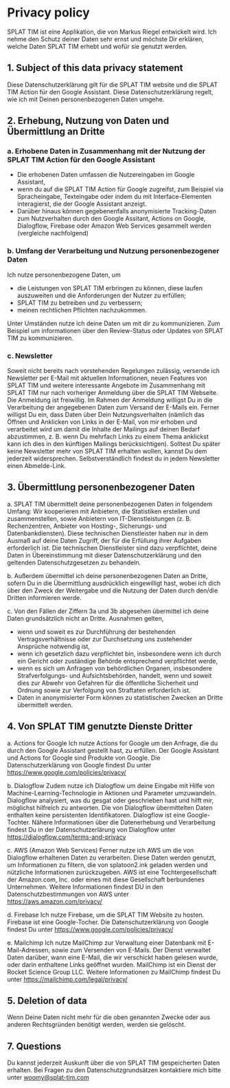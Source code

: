 # Privacy policy

SPLAT TIM ist eine Applikation, die von Markus Riegel entwickelt wird. Ich nehme den Schutz deiner Daten sehr ernst und möchste Dir erklären, welche Daten SPLAT TIM erhebt und wofür sie genutzt werden.

## 1. Subject of this data privacy statement

Diese Datenschutzerklärung gilt für die SPLAT TIM website und die SPLAT TIM Action für den Google Assistant. Diese Datenschutzerklärung regelt, wie ich mit Deinen personenbezogenen Daten umgehe.

## 2. Erhebung, Nutzung von Daten und Übermittlung an Dritte

### a. Erhobene Daten in Zusammenhang mit der Nutzung der SPLAT TIM Action für den Google Assistant

- Die erhobenen Daten umfassen die Nutzereingaben im Google Assistant,
- wenn du auf die SPLAT TIM Action für Google zugreifst, zum Beispiel via Spracheingabe, Texteingabe oder indem du mit Interface-Elementen interagierst, die der Google Assistant anzeigt.
- Darüber hinaus können gegebenenfalls anonymisierte Tracking-Daten zum Nutzverhalten durch den Google Assitant, Actions on Google, Dialogflow, Firebase oder Amazon Web Services gesammelt werden (vergleiche nachfolgend)

### b. Umfang der Verarbeitung und Nutzung personenbezogener Daten

Ich nutze personenbezogene Daten, um
- die Leistungen von SPLAT TIM erbringen zu können, diese laufen auszuweiten und die Anforderungen der Nutzer zu erfüllen;
- SPLAT TIM zu betreiben und zu verbessern;
- meinen rechtlichen Pflichten nachzukommen.

Unter Umständen nutze ich deine Daten um mit dir zu kommunizieren. Zum Beispiel um informationen über den Review-Status oder Updates von SPLAT TIM zu kommunizieren.

### c. Newsletter

Soweit nicht bereits nach vorstehenden Regelungen zulässig, versende ich Newsletter per E-Mail mit aktuellen Informationen, neuen Features von SPLAT TIM und weitere interessante Angebote im Zusammenhang mit SPLAT TIM nur nach vorheriger Anmeldung über die SPLAT TIM Webseite. Die Anmeldung ist freiwillig. Im Rahmen der Anmeldung willigst Du in die Verarbeitung der angegebenen Daten zum Versand der E-Mails ein. Ferner willigst Du ein, dass Daten über Dein Nutzungsverhalten (nämlich das Öffnen und Anklicken von Links in der E-Mail, von mir erhoben und verarbeitet wird um damit die Inhalte der Mailings auf deinen Bedarf abzustimmen, z. B. wenn Du mehrfach Links zu einem Thema anklickst kann ich dies in den künftigen Mailings berücksichtigen). Solltest Du später keine Newsletter mehr von SPLAT TIM erhalten wollen, kannst Du dem jederzeit widersprechen. Selbstverständlich findest du in jedem Newsletter einen Abmelde-Link.

## 3. Übermittlung personenbezogener Daten

a. SPLAT TIM übermittelt deine personenbezogenen Daten in folgendem Umfang: Wir kooperieren mit Anbietern, die Statistiken erstellen und zusammenstellen, sowie Anbietern von IT-Dienstleistungen (z. B. Rechenzentren, Anbieter von Hosting-, Sicherungs- und Datenbankdiensten). Diese technischen Dienstleister haben nur in dem Ausmaß auf deine Daten Zugriff, der für die Erfüllung ihrer Aufgaben erforderlich ist. Die technischen Dienstleister sind dazu verpflichtet, deine Daten in Übereinstimmung mit dieser Datenschutzerklärung und den geltenden Datenschutzgesetzen zu behandeln.

b. Außerdem übermittel ich deine personenbezogenen Daten an Dritte, sofern Du in die Übermittlung ausdrücklich eingewilligt hast, wobei ich dich über den Zweck der Weitergabe und die Nutzung der Daten durch den/die Dritten informieren werde.

c. Von den Fällen der Ziffern 3a und 3b abgesehen übermittel ich deine Daten grundsätzlich nicht an Dritte. Ausnahmen gelten,

- wenn und soweit es zur Durchführung der bestehenden Vertragsverhältnisse oder zur Durchsetzung uns zustehender Ansprüche notwendig ist,
- wenn ich gesetzlich dazu verpflichtet bin, insbesondere wenn ich durch ein Gericht oder zuständige Behörde entsprechend verpflichtet werde,
- wenn es sich um Anfragen von behördlichen Organen, insbesondere Strafverfolgungs- und Aufsichtsbehörden, handelt, wenn und soweit dies zur Abwehr von Gefahren für die öffentliche Sicherheit und Ordnung sowie zur Verfolgung von Straftaten erforderlich ist.
- Daten in anonymisierter Form können zu statistischen Zwecken an Dritte übermittelt werden.

## 4. Von SPLAT TIM genutzte Dienste Dritter

a. Actions for Google
Ich nutze Actions for Google um den Anfrage, die du durch den Google Assistant gestellt hast, zu erfüllen. Der Google Assistant und Actions for Google sind Produkte von Google. Die Datenschutzerklärung von Google findest Du unter https://www.google.com/policies/privacy/

b. Dialogflow
Zudem nutze ich Dialogflow um deine Eingabe mit Hilfe von Machine-Learning-Technologie in Aktionen und Parameter umzuwandeln. Dialogflow analysiert, was du gesgat oder geschrieben hast und hilft mir, möglichst hilfreich zu antworten. Die von Dialogflow übermittelten Daten enthalten keine persistenten Identifikatoren.
Dialogflow ist eine Google-Tochter. Nähere Informationen über die Datenerhebung und Verarbeitung findest Du in der Datenschutzerlärung von Dialogflow unter https://dialogflow.com/terms-and-privacy

c. AWS (Amazon Web Services)
Ferner nutze ich AWS um die von Dialogflow erhaltenen Daten zu verarbeiten. Diese Daten werden genutzt, um Informationen zu filtern, die von splatoon2.ink geladen werden und nützliche Informationen zurückzugeben.
AWS ist eine Tochtergesellschaft der Amazon.com, Inc. oder eines mit diese Gesellschaft berbundenes Unternehmen. Weitere Informationen findest DU in den Datenschutzbestimmungen von AWS unter https://aws.amazon.com/privacy/

d. Firebase
Ich nutze Firebase, um die SPLAT TIM Website zu hosten. Firebase ist eine Google-Tocher. Die Datenschutzerklärung von Google findest Du unter https://www.google.com/policies/privacy/

e. Mailchimp
Ich nutze MailChimp zur Verwaltung einer Datenbank mit E-Mail-Adressen, sowie zum Versenden von E-Mails. Der Dienst verwaltet Daten darüber, wann eine E-Mail, die wir verschickt haben gelesen wurde, oder darin enthaltene Links geöffnet wurden. MailChimp ist ein Dienst der Rocket Science Group LLC. Weitere Informationen zu MailChimp findest Du unter https://mailchimp.com/legal/privacy/

## 5. Deletion of data

Wenn Deine Daten nicht mehr für die oben genannten Zwecke oder aus anderen Rechtsgründen benötigt werden, werden sie gelöscht.

## 7. Questions

Du kannst jederzeit Auskunft über die von SPLAT TIM gespeicherten Daten erhalten. Bei Fragen zu den Datenschutzgrundsätzen kontaktiere mich bitte unter woomy@splat-tim.com